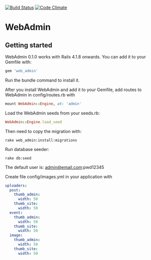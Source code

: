[![Build Status](https://semaphoreci.com/api/v1/projects/c7dbc9ee-0349-420d-8899-43c3efd0b587/509165/badge.svg)](https://semaphoreci.com/rodrigoulisses/webadmin)
[![Code Climate](https://codeclimate.com/github/devworkstecnology/webadmin/badges/gpa.svg)](https://codeclimate.com/github/devworkstecnology/webadmin)

# WebAdmin

## Getting started

WebAdmin 0.1.0 works with Rails 4.1.8 onwards. You can add it to your Gemfile with:

```ruby
gem 'web_admin'
```

Run the bundle command to install it.

After you install WebAdmin and add it to your Gemfile, add routes to WebAdmin in config/routes.rb with

```ruby
mount WebAdmin::Engine, at: 'admin'
```

Load the WebAdmin seeds from your seeds.rb:

```ruby
WebAdmin::Engine.load_seed
```

Then need to copy the migration with:

```console
rake web_admin:install:migrations
```

Run database seeder:

```console
rake db:seed
```

The default user is: admin@email.com:pwd12345

Create file config/images.yml in your application with

```yaml
uploaders:
  post:
    thumb_admin:
      width: 50
    thumb_site:
      width: 50
  event:
    thumb_admin:
      width: 50
    thumb_site:
      width: 50
  image:
    thumb_admin:
      width: 50
    thumb_site:
      width: 50
```
